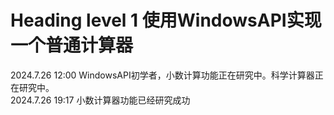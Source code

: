 # Heading level 1 使用WindowsAPI实现一个普通计算器
<p>2024.7.26 12:00 WindowsAPI初学者，小数计算功能正在研究中。科学计算器正在研究中。<br>
2024.7.26 19:17 小数计算器功能已经研究成功</p>
